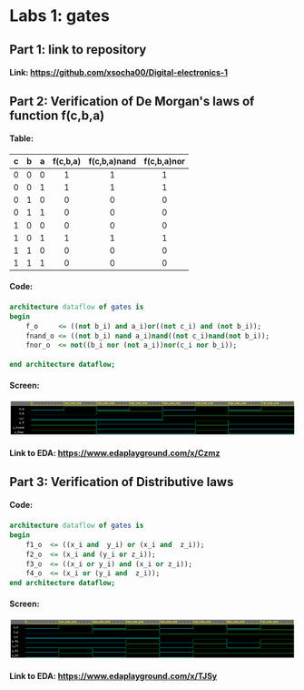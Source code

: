# Labs 1: gates
## Part 1: link to repository
   
#### Link: https://github.com/xsocha00/Digital-electronics-1
     
## Part 2: Verification of De Morgan's laws of function f(c,b,a)

####  Table:
| **c** | **b** |**a** | **f(c,b,a)** | **f(c,b,a)nand** | **f(c,b,a)nor** | 
| :-: | :-: | :-: | :-: | :-: | :-: |
| 0 | 0 | 0 | 1 | 1 | 1 | 
| 0 | 0 | 1 | 1 | 1 | 1 |
| 0 | 1 | 0 | 0 | 0 | 0 |
| 0 | 1 | 1 | 0 | 0 | 0 |
| 1 | 0 | 0 | 0 | 0 | 0 |
| 1 | 0 | 1 | 1 | 1 | 1 |
| 1 | 1 | 0 | 0 | 0 | 0 |
| 1 | 1 | 1 | 0 | 0 | 0 |

#### Code:
```vhdl
architecture dataflow of gates is
begin
    f_o     <= ((not b_i) and a_i)or((not c_i) and (not b_i));
    fnand_o <= ((not b_i) nand a_i)nand((not c_i)nand(not b_i));
    fnor_o  <= not((b_i nor (not a_i))nor(c_i nor b_i));

end architecture dataflow;
```

#### Screen:
![demorgan](https://github.com/xsocha00/Digital-electronics-1/blob/main/Labs/01-gate/Images/demorgan.png)

#### Link to EDA: https://www.edaplayground.com/x/Czmz

## Part 3: Verification of Distributive laws

#### Code:
```vhdl
architecture dataflow of gates is
begin
    f1_o  <= ((x_i and  y_i) or (x_i and  z_i));
    f2_o  <= (x_i and (y_i or z_i));
    f3_o  <= ((x_i or y_i) and (x_i or z_i));
    f4_o  <= (x_i or (y_i and  z_i));
end architecture dataflow;
```
#### Screen:
![distributive](https://github.com/xsocha00/Digital-electronics-1/blob/main/Labs/01-gate/Images/distributive.png)

#### Link to EDA: https://www.edaplayground.com/x/TJSy



